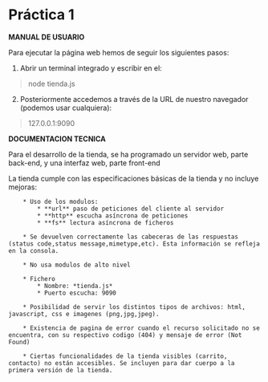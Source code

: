  # Práctica 1

 **MANUAL DE USUARIO**

 Para ejecutar la página web hemos de seguir los siguientes pasos:

 1. Abrir un terminal integrado y escribir en el: 
 > node tienda.js 
 
 2. Posteriormente accedemos a través de la URL de nuestro navegador (podemos usar cualquiera):
 > 127.0.0.1:9090


**DOCUMENTACION TECNICA**

 Para el desarrollo de la tienda, se ha programado un servidor web, parte back-end, y una interfaz web, parte front-end

La tienda cumple con las especificaciones básicas de la tienda y no incluye mejoras:

        
        * Uso de los modulos: 
            * **url** paso de peticiones del cliente al servidor
            * **http** escucha asíncrona de peticiones 
            * **fs** lectura asíncrona de ficheros

        * Se devuelven correctamente las cabeceras de las respuestas (status code,status message,mimetype,etc). Esta información se refleja en la consola.

        * No usa modulos de alto nivel

        * Fichero
            * Nombre: *tienda.js*
            * Puerto escucha: 9090

        * Posibilidad de servir los distintos tipos de archivos: html, javascript, css e imagenes (png,jpg,jpeg).

        * Existencia de pagina de error cuando el recurso solicitado no se encuentra, con su respectivo codigo (404) y mensaje de error (Not Found)

        * Ciertas funcionalidades de la tienda visibles (carrito, contacto) no están accesibles. Se incluyen para dar cuerpo a la primera versión de la tienda.

